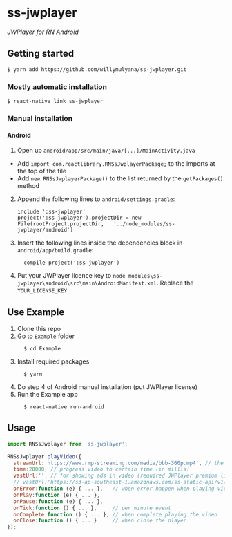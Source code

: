 
# ss-jwplayer
_JWPlayer for RN Android_

## Getting started

`$ yarn add https://github.com/willymulyana/ss-jwplayer.git`

### Mostly automatic installation

`$ react-native link ss-jwplayer`

### Manual installation


#### Android

1. Open up `android/app/src/main/java/[...]/MainActivity.java`
  - Add `import com.reactlibrary.RNSsJwplayerPackage;` to the imports at the top of the file
  - Add `new RNSsJwplayerPackage()` to the list returned by the `getPackages()` method
2. Append the following lines to `android/settings.gradle`:
  	```
  	include ':ss-jwplayer'
  	project(':ss-jwplayer').projectDir = new File(rootProject.projectDir, 	'../node_modules/ss-jwplayer/android')
  	```
3. Insert the following lines inside the dependencies block in `android/app/build.gradle`:
  	```
      compile project(':ss-jwplayer')
  	```
4. Put your JWPlayer licence key to `node_modules\ss-jwplayer\android\src\main\AndroidManifest.xml`. Replace the `YOUR_LICENSE_KEY`


## Use Example

1. Clone this repo
2. Go to `Example` folder
    ```
      $ cd Example
  	```
3. Install required packages
    ```
      $ yarn
  	```
4. Do step 4 of Android manual installation (put JWPlayer license)
5. Run the Example app
    ```
      $ react-native run-android
  	```

## Usage
```javascript
import RNSsJwplayer from 'ss-jwplayer';

RNSsJwplayer.playVideo({
  streamUrl:'https://www.rmp-streaming.com/media/bbb-360p.mp4', // the video url
  time:20000, // progress video to certain time [in millis]
  vastUrl:'', // for showing ads in video (required JWPlayer premium license)
  // vastUrl:'https://s3-ap-southeast-1.amazonaws.com/ss-static-api/v1/jwplayerads/vmap-prerolls.xml', // sample
  onError:function (e) { ... },   // when error happen when playing video
  onPlay:function (e) { ... },
  onPause:function (e) { ... },
  onTick:function () { ... },     // per minute event
  onComplete:function () { ... }, // when complete playing the video
  onClose:function () { ... }     // when close the player
});
```
  

